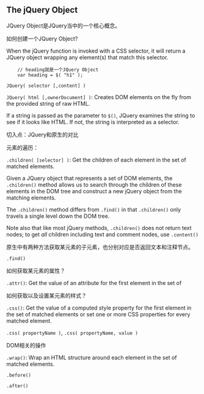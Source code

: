 ## The jQuery Object

JQuery Object是JQuery当中的一个核心概念。

如何创建一个JQuery Object?

When the jQuery function is invoked with a CSS selector, it will return a JQuery object wrapping any element(s) that match this selector.

        // heading就是一个JQuery Object
        var heading = $( "h1" );
        
`JQuery( selector [,content] )`

`JQuery( html [,ownerDocument] )`: Creates DOM elements on the fly from the provided string of raw HTML.

If a string is passed as the parameter to `$()`, JQuery examines the string to see if it looks like HTML. If not, the string is interpreted as a selector. 

切入点：JQuery和原生的对比

元素的遍历：

`.children( [selector] )`: Get the children of each element in the set of matched elements.

Given a JQuery object that represents a set of DOM elements, the `.children()` method allows us to search through the children of these elements in the DOM tree and construct a new jQuery object from the matching elements.

The `.children()` method differs from `.find()` in that `.children()` only travels a single level down the DOM tree.

Note also that like most jQuery methods, `.children()` does not return text nodes; to get *all* children including text and comment nodes, use `.content()`

原生中有两种方法获取某元素的子元素，也分别对应是否返回文本和注释节点。


`.find()`

如何获取某元素的属性？

`.attr()`: Get the value of an attribute for the first element in the set of 

如何获取以及设置某元素的样式？

`.css()`: Get the value of a computed style property for the first element in the set of matched elements or set one or more CSS properties for every matched element.

`.css( propertyName )`, `.css( propertyName, value )`

DOM相关的操作

`.wrap()`: Wrap an HTML structure around each element in the set of matched elements.

`.before()`

`.after()`



